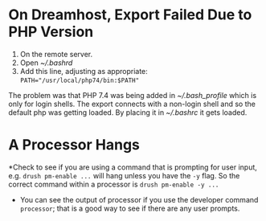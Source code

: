 <!--
id: troubleshooting
tags: ''
-->

# On Dreamhost, Export Failed Due to PHP Version

1. On the remote server.
2. Open _~/.bashrd_
3. Add this line, adjusting as appropriate: `PATH="/usr/local/php74/bin:$PATH"`

The problem was that PHP 7.4 was being added in _~/.bash_profile_ which is only for login shells. The export connects with a non-login shell and so the default php was getting loaded. By placing it in _~/.bashrc_ it gets loaded.

# A Processor Hangs

*Check to see if you are using a command that is prompting for user input, e.g. `drush pm-enable ...` will hang unless you have the `-y` flag. So the correct command within a processor is `drush pm-enable -y ...`

* You can see the output of processor if you use the developer command `processor`; that is a good way to see if there are any user prompts.

